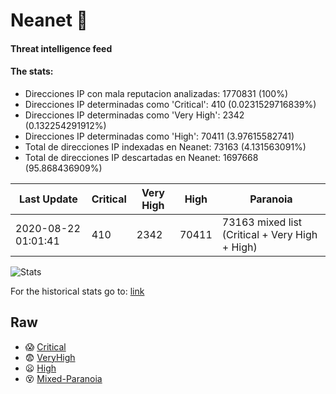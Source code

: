 # Neanet :hocho:
#### Threat intelligence feed
#### The stats:

- Direcciones IP con mala reputacion analizadas: 1770831 (100%)
- Direcciones IP determinadas como 'Critical':  410 (0.0231529716839%)
- Direcciones IP determinadas como 'Very High':  2342 (0.132254291912%)
- Direcciones IP determinadas como 'High':  70411 (3.97615582741)
- Total de direcciones IP indexadas en Neanet:  73163 (4.131563091%)
- Total de direcciones IP descartadas en Neanet:  1697668 (95.868436909%)

| Last Update | Critical | Very High | High | Paranoia |
| --- | --- | --- | --- | --- |
| 2020-08-22 01:01:41 | 410 | 2342 | 70411 | 73163 mixed list (Critical + Very High + High)|

![Stats](https://docs.google.com/spreadsheets/d/e/2PACX-1vSnaNMIXVabIpDJjufMlzH7poXnshF3mgd8Is1g9ytUEzVsP5my4Trn8f-xkoLLQ38xpL3HtmUexLo6/pubchart?oid=501124687&format=image)

For the historical stats go to: [link](/stats.csv)
## Raw
- :scream: [Critical](https://raw.githubusercontent.com/JavaGarcia/Neanet/master/blacklists/neanet_critical.txt)
- :fearful: [VeryHigh](https://raw.githubusercontent.com/JavaGarcia/Neanet/master/blacklists/neanet_veryHigh.txtt)
- :frowning: [High](https://raw.githubusercontent.com/JavaGarcia/Neanet/master/blacklists/neanet_high.txt)
- :dizzy_face: [Mixed-Paranoia](https://raw.githubusercontent.com/JavaGarcia/Neanet/master/blacklists/neanet_all.txt)



































































































































































































































































































































































